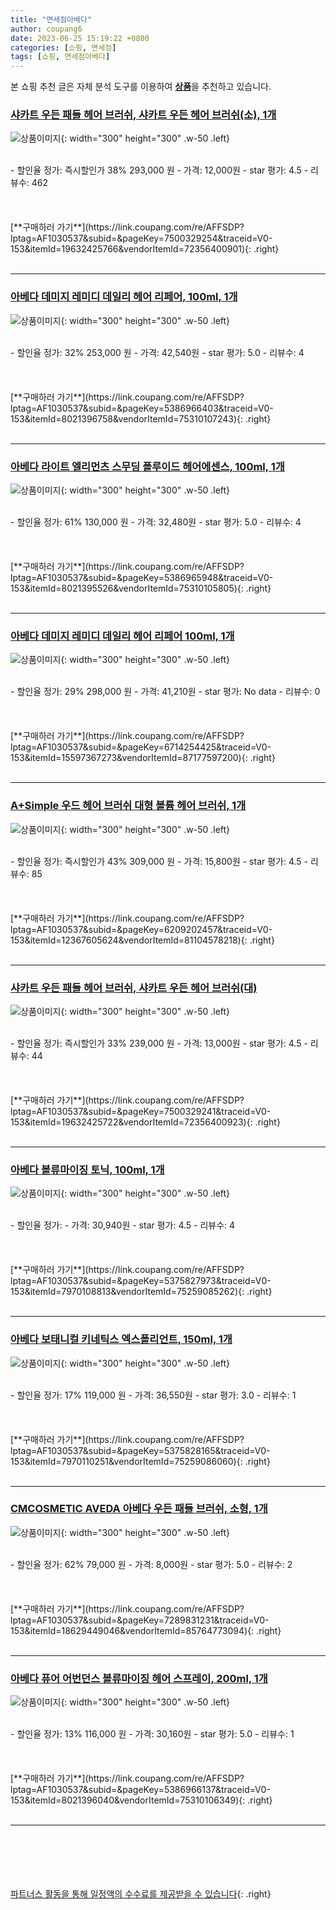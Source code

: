 ```yaml
---
title: "면세점아베다"
author: coupang6
date: 2023-06-25 15:19:22 +0800
categories: [쇼핑, 면세점]
tags: [쇼핑, 면세점아베다]
---
```


본 쇼핑 추천 글은 자체 분석 도구를 이용하여 [**상품**](https://link.coupang.com/a/bao1ui)을 추천하고 있습니다.

### [샤카트 우든 패들 헤어 브러쉬, 샤카트 우든 헤어 브러쉬(소), 1개](https://link.coupang.com/re/AFFSDP?lptag=AF1030537&subid=&pageKey=7500329254&traceid=V0-153&itemId=19632425766&vendorItemId=72356400901)

![상품이미지](https://thumbnail10.coupangcdn.com/thumbnails/remote/230x230ex/image/vendor_inventory/38ae/bf3f47e0feda8177657065eb0f2ae27da2158a14d8a426d6205f286150b1.jpg){: width="300" height="300" .w-50 .left}


<br>
- 할인율 정가: 즉시할인가 38%  293,000   원
- 가격: 12,000원
- star 평가: 4.5
- 리뷰수: 462
<br>
<br>
<br>
<br>
[**구매하러 가기**](https://link.coupang.com/re/AFFSDP?lptag=AF1030537&subid=&pageKey=7500329254&traceid=V0-153&itemId=19632425766&vendorItemId=72356400901){: .right}
<br>
<br>

---

### [아베다 데미지 레미디 데일리 헤어 리페어, 100ml, 1개](https://link.coupang.com/re/AFFSDP?lptag=AF1030537&subid=&pageKey=5386966403&traceid=V0-153&itemId=8021396758&vendorItemId=75310107243)

![상품이미지](https://thumbnail10.coupangcdn.com/thumbnails/remote/230x230ex/image/retail/images/3936116195985088-1c1b0489-f0cb-45a1-8704-927e45e9691d.jpg){: width="300" height="300" .w-50 .left}


<br>
- 할인율 정가: 32%  253,000   원
- 가격: 42,540원
- star 평가: 5.0
- 리뷰수: 4
<br>
<br>
<br>
<br>
[**구매하러 가기**](https://link.coupang.com/re/AFFSDP?lptag=AF1030537&subid=&pageKey=5386966403&traceid=V0-153&itemId=8021396758&vendorItemId=75310107243){: .right}
<br>
<br>

---

### [아베다 라이트 엘리먼츠 스무딩 플루이드 헤어에센스, 100ml, 1개](https://link.coupang.com/re/AFFSDP?lptag=AF1030537&subid=&pageKey=5386965948&traceid=V0-153&itemId=8021395526&vendorItemId=75310105805)

![상품이미지](https://thumbnail8.coupangcdn.com/thumbnails/remote/230x230ex/image/retail/images/1194515004147405-7eaf01b7-f13a-4c12-80fb-2ca7ae148dd2.jpg){: width="300" height="300" .w-50 .left}


<br>
- 할인율 정가: 61%  130,000   원
- 가격: 32,480원
- star 평가: 5.0
- 리뷰수: 4
<br>
<br>
<br>
<br>
[**구매하러 가기**](https://link.coupang.com/re/AFFSDP?lptag=AF1030537&subid=&pageKey=5386965948&traceid=V0-153&itemId=8021395526&vendorItemId=75310105805){: .right}
<br>
<br>

---

### [아베다 데미지 레미디 데일리 헤어 리페어 100ml, 1개](https://link.coupang.com/re/AFFSDP?lptag=AF1030537&subid=&pageKey=6714254425&traceid=V0-153&itemId=15597367273&vendorItemId=87177597200)

![상품이미지](https://thumbnail8.coupangcdn.com/thumbnails/remote/230x230ex/image/vendor_inventory/0084/78032c958f81fddded2e6091920e88d4f802da8feedd043a1ba7bbbdfe3f.jpeg){: width="300" height="300" .w-50 .left}


<br>
- 할인율 정가: 29%  298,000   원
- 가격: 41,210원
- star 평가: No data
- 리뷰수: 0
<br>
<br>
<br>
<br>
[**구매하러 가기**](https://link.coupang.com/re/AFFSDP?lptag=AF1030537&subid=&pageKey=6714254425&traceid=V0-153&itemId=15597367273&vendorItemId=87177597200){: .right}
<br>
<br>

---

### [A+Simple 우드 헤어 브러쉬 대형 볼륨 헤어 브러쉬, 1개](https://link.coupang.com/re/AFFSDP?lptag=AF1030537&subid=&pageKey=6209202457&traceid=V0-153&itemId=12367605624&vendorItemId=81104578218)

![상품이미지](https://thumbnail10.coupangcdn.com/thumbnails/remote/230x230ex/image/vendor_inventory/8a73/6203afc32d79107b02183846ed3c561c95cc2363a0d4ced169bf698e6804.png){: width="300" height="300" .w-50 .left}


<br>
- 할인율 정가: 즉시할인가 43%  309,000   원
- 가격: 15,800원
- star 평가: 4.5
- 리뷰수: 85
<br>
<br>
<br>
<br>
[**구매하러 가기**](https://link.coupang.com/re/AFFSDP?lptag=AF1030537&subid=&pageKey=6209202457&traceid=V0-153&itemId=12367605624&vendorItemId=81104578218){: .right}
<br>
<br>

---

### [샤카트 우든 패들 헤어 브러쉬, 샤카트 우든 헤어 브러쉬(대)](https://link.coupang.com/re/AFFSDP?lptag=AF1030537&subid=&pageKey=7500329241&traceid=V0-153&itemId=19632425722&vendorItemId=72356400923)

![상품이미지](https://thumbnail6.coupangcdn.com/thumbnails/remote/230x230ex/image/vendor_inventory/fb86/959cad9838b33c08eb87c19cc6d3679cec3de5dca959099cf553363800b3.jpg){: width="300" height="300" .w-50 .left}


<br>
- 할인율 정가: 즉시할인가 33%  239,000   원
- 가격: 13,000원
- star 평가: 4.5
- 리뷰수: 44
<br>
<br>
<br>
<br>
[**구매하러 가기**](https://link.coupang.com/re/AFFSDP?lptag=AF1030537&subid=&pageKey=7500329241&traceid=V0-153&itemId=19632425722&vendorItemId=72356400923){: .right}
<br>
<br>

---

### [아베다 볼류마이징 토닉, 100ml, 1개](https://link.coupang.com/re/AFFSDP?lptag=AF1030537&subid=&pageKey=5375827973&traceid=V0-153&itemId=7970108813&vendorItemId=75259085262)

![상품이미지](https://thumbnail10.coupangcdn.com/thumbnails/remote/230x230ex/image/retail/images/4007753371381292-f25f4263-e180-44c1-b3e0-cd2fb4d6ee3d.jpg){: width="300" height="300" .w-50 .left}


<br>
- 할인율 정가: 
- 가격: 30,940원
- star 평가: 4.5
- 리뷰수: 4
<br>
<br>
<br>
<br>
[**구매하러 가기**](https://link.coupang.com/re/AFFSDP?lptag=AF1030537&subid=&pageKey=5375827973&traceid=V0-153&itemId=7970108813&vendorItemId=75259085262){: .right}
<br>
<br>

---

### [아베다 보태니컬 키네틱스 엑스폴리언트, 150ml, 1개](https://link.coupang.com/re/AFFSDP?lptag=AF1030537&subid=&pageKey=5375828165&traceid=V0-153&itemId=7970110251&vendorItemId=75259086060)

![상품이미지](https://thumbnail9.coupangcdn.com/thumbnails/remote/230x230ex/image/retail/images/3934203834280834-dc2856f8-bf28-411e-a231-796f797b1ca7.jpg){: width="300" height="300" .w-50 .left}


<br>
- 할인율 정가: 17%  119,000   원
- 가격: 36,550원
- star 평가: 3.0
- 리뷰수: 1
<br>
<br>
<br>
<br>
[**구매하러 가기**](https://link.coupang.com/re/AFFSDP?lptag=AF1030537&subid=&pageKey=5375828165&traceid=V0-153&itemId=7970110251&vendorItemId=75259086060){: .right}
<br>
<br>

---

### [CMCOSMETIC AVEDA 아베다 우든 패들 브러쉬, 소형, 1개](https://link.coupang.com/re/AFFSDP?lptag=AF1030537&subid=&pageKey=7289831231&traceid=V0-153&itemId=18629449046&vendorItemId=85764773094)

![상품이미지](https://thumbnail7.coupangcdn.com/thumbnails/remote/230x230ex/image/vendor_inventory/c412/05415e8f9b62f614b83c12f3f3c060056a020361900382e3762fd2736aa8.jpg){: width="300" height="300" .w-50 .left}


<br>
- 할인율 정가: 62%  79,000   원
- 가격: 8,000원
- star 평가: 5.0
- 리뷰수: 2
<br>
<br>
<br>
<br>
[**구매하러 가기**](https://link.coupang.com/re/AFFSDP?lptag=AF1030537&subid=&pageKey=7289831231&traceid=V0-153&itemId=18629449046&vendorItemId=85764773094){: .right}
<br>
<br>

---

### [아베다 퓨어 어번던스 볼류마이징 헤어 스프레이, 200ml, 1개](https://link.coupang.com/re/AFFSDP?lptag=AF1030537&subid=&pageKey=5386966137&traceid=V0-153&itemId=8021396040&vendorItemId=75310106349)

![상품이미지](https://thumbnail6.coupangcdn.com/thumbnails/remote/230x230ex/image/retail/images/2709362801409525-7ba18a78-4767-4fca-9f10-25e6beeb27e3.jpg){: width="300" height="300" .w-50 .left}


<br>
- 할인율 정가: 13%  116,000   원
- 가격: 30,160원
- star 평가: 5.0
- 리뷰수: 1
<br>
<br>
<br>
<br>
[**구매하러 가기**](https://link.coupang.com/re/AFFSDP?lptag=AF1030537&subid=&pageKey=5386966137&traceid=V0-153&itemId=8021396040&vendorItemId=75310106349){: .right}
<br>
<br>

---
<br><br><br><br><br> [파트너스 활동을 통해 일정액의 수수료를 제공받을 수 있습니다](https://link.coupang.com/a/bao1ui){: .right}